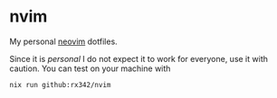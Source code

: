 # nvim

My personal [neovim](https://neovim.io/) dotfiles.

Since it is _personal_ I do not expect it to work for everyone, use it with caution.
You can test on your machine with

```bash
nix run github:rx342/nvim
```
